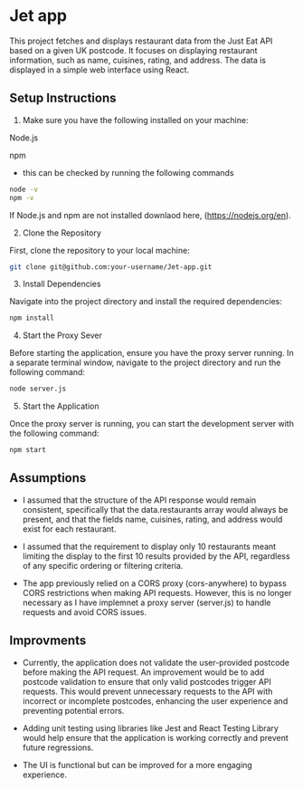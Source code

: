 # Jet app

This project fetches and displays restaurant data from the Just Eat API based on a given UK postcode. It focuses on displaying restaurant information, such as name, cuisines, rating, and address. The data is displayed in a simple web interface using React.

## Setup Instructions

1. Make sure you have the following installed on your machine:

Node.js 

npm 

- this can be checked by running the following commands 

```bash
node -v
npm -v
```
If Node.js and npm are not installed downlaod here, (https://nodejs.org/en).

2. Clone the Repository

First, clone the repository to your local machine:

```bash
git clone git@github.com:your-username/Jet-app.git
```

3. Install Dependencies

Navigate into the project directory and install the required dependencies:

```bash
npm install
```

4. Start the Proxy Sever 

Before starting the application, ensure you have the proxy server running. In a separate terminal window, navigate to the project directory and run the following command:

```bash
node server.js
```

5. Start the Application

Once the proxy server is running, you can start the development server with the following command:

```bash
npm start
```

## Assumptions

- I assumed that the structure of the API response would remain consistent, specifically that the data.restaurants array would always be present, and that the fields name, cuisines, rating, and address would exist for each restaurant.

- I assumed that the requirement to display only 10 restaurants meant limiting the display to the first 10 results provided by the API, regardless of any specific ordering or filtering criteria.

- The app previously relied on a CORS proxy (cors-anywhere) to bypass CORS restrictions when making API requests. However, this is no longer necessary as I have implemnet a proxy server (server.js) to handle requests and avoid CORS issues.


## Improvments 

-  Currently, the application does not validate the user-provided postcode before making the API request. An improvement would be to add postcode validation to ensure that only valid postcodes trigger API requests. This would prevent unnecessary requests to the API with incorrect or incomplete postcodes, enhancing the user experience and preventing potential errors.

- Adding unit testing using libraries like Jest and React Testing Library would help ensure that the application is working correctly and prevent future regressions.

- The UI is functional but can be improved for a more engaging experience.